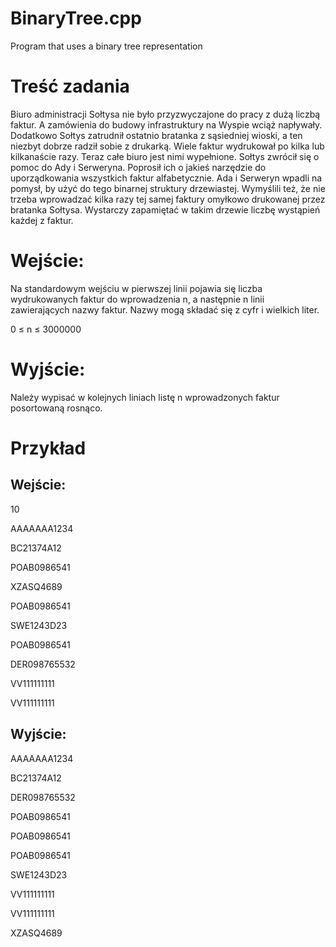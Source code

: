 # BinaryTree.cpp
  Program that uses a binary tree representation
  
# Treść zadania
Biuro administracji Sołtysa nie było przyzwyczajone do pracy z dużą liczbą faktur. A zamówienia do budowy infrastruktury na Wyspie wciąż napływały. Dodatkowo Sołtys zatrudnił ostatnio bratanka z sąsiedniej wioski, a ten niezbyt dobrze radził sobie z drukarką. Wiele faktur wydrukował po kilka lub kilkanaście razy. Teraz całe biuro jest nimi wypełnione. Sołtys zwrócił się o pomoc do Ady i Serweryna. Poprosił ich o jakieś narzędzie do uporządkowania wszystkich faktur alfabetycznie. Ada i Serweryn wpadli na pomysł, by użyć do tego binarnej struktury drzewiastej. Wymyślili też, że nie trzeba wprowadzać kilka razy tej samej faktury omyłkowo drukowanej przez bratanka Sołtysa. Wystarczy zapamiętać w takim drzewie liczbę wystąpień każdej z faktur.

# Wejście:
Na standardowym wejściu w pierwszej linii pojawia się liczba wydrukowanych faktur do wprowadzenia n, a następnie n linii zawierających nazwy faktur. Nazwy mogą składać się z cyfr i wielkich liter.

0 ≤ n ≤ 3000000

# Wyjście:
Należy wypisać w kolejnych liniach listę n wprowadzonych faktur posortowaną rosnąco.

# Przykład
## Wejście:

10

AAAAAAA1234

BC21374A12

POAB0986541

XZASQ4689

POAB0986541

SWE1243D23

POAB0986541

DER098765532

VV111111111

VV111111111

## Wyjście:

AAAAAAA1234

BC21374A12

DER098765532

POAB0986541

POAB0986541

POAB0986541

SWE1243D23

VV111111111

VV111111111

XZASQ4689
